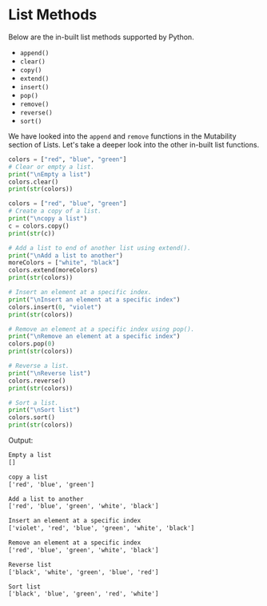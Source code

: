 # List Methods

Below are the in-built list methods supported by Python.

* `append()`
* `clear()`
* `copy()`
* `extend()`
* `insert()`
* `pop()`
* `remove()`
* `reverse()`
* `sort()`

We have looked into the `append` and `remove` functions in the Mutability section of Lists. Let's take a deeper look into the other in-built list functions.

```python
colors = ["red", "blue", "green"]
# Clear or empty a list.
print("\nEmpty a list")
colors.clear()
print(str(colors))

colors = ["red", "blue", "green"]
# Create a copy of a list.
print("\ncopy a list")
c = colors.copy()
print(str(c))

# Add a list to end of another list using extend().
print("\nAdd a list to another")
moreColors = ["white", "black"]
colors.extend(moreColors)
print(str(colors))

# Insert an element at a specific index.
print("\nInsert an element at a specific index")
colors.insert(0, "violet")
print(str(colors))

# Remove an element at a specific index using pop().
print("\nRemove an element at a specific index")
colors.pop(0)
print(str(colors))

# Reverse a list.
print("\nReverse list")
colors.reverse()
print(str(colors))

# Sort a list.
print("\nSort list")
colors.sort()
print(str(colors))
```

Output:

```txt
Empty a list
[]

copy a list
['red', 'blue', 'green']

Add a list to another
['red', 'blue', 'green', 'white', 'black']

Insert an element at a specific index
['violet', 'red', 'blue', 'green', 'white', 'black']

Remove an element at a specific index
['red', 'blue', 'green', 'white', 'black']

Reverse list
['black', 'white', 'green', 'blue', 'red']

Sort list
['black', 'blue', 'green', 'red', 'white']
```
